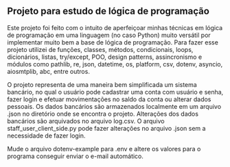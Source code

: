 ## Projeto para estudo de lógica de programação

Este projeto foi feito com o intuito de aperfeiçoar minhas técnicas em lógica de programação em uma linguagem (no caso
Python) muito versátil por implementar muito bem a base de lógica de programação. Para fazer esse projeto utilizei de
funções, classes, métodos, condicionais, loops, dicionários, listas, try/except, POO, design patterns, assincronismo e
módulos como pathlib, re, json, datetime, os, platform, csv, dotenv, asyncio, aiosmtplib, abc, entre outros.

O projeto representa de uma maneira bem simplificada um sistema bancário, no qual o usuário pode cadastrar uma conta
com usuário e senha, fazer login e efetuar movimentações no saldo da conta ou alterar dados pessoais. Os dados bancários
são armazenados localmente em um arquivo .json no diretório onde se encontra o projeto. Alterações dos dados bancários
são arquivados no arquivo log.csv. O arquivo staff_user_client_side.py pode fazer alterações no arquivo .json sem a
necessidade de fazer login.

Mude o arquivo dotenv-example para .env e altere os valores para o programa conseguir enviar o e-mail automático.
